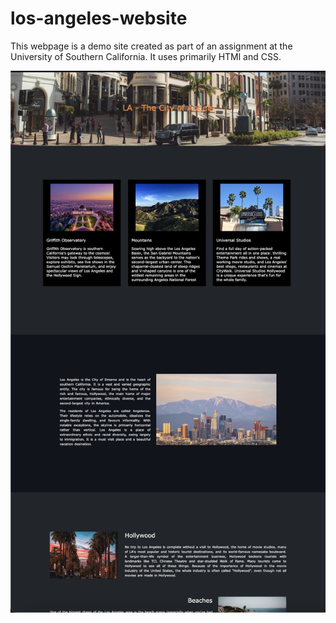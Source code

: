 # los-angeles-website
This webpage is a demo site created as part of an assignment at the  University of Southern California. It uses primarily HTMl and CSS.

![alt text](https://github.com/rluuy/los-angeles-website/blob/master/webpage-preview.png?raw=true)

